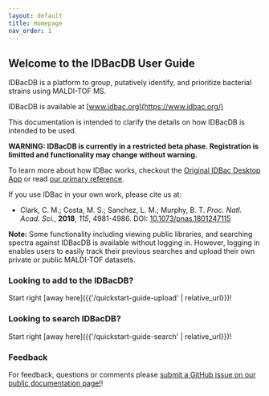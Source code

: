 ```yaml
---
layout: default
title: Homepage
nav_order: 1
---
```


## Welcome to the IDBacDB User Guide

IDBacDB is a platform to group, putatively identify, and prioritize bacterial strains using MALDI-TOF MS.

IDBacDB is available at [www.idbac.org](https://www.idbac.org/)

This documentation is intended to clarify the details on how IDBacDB  is intended to be used.

__WARNING: IDBacDB is currently in a restricted beta phase. Registration is limitted and functionality may change without warning.__

To learn more about how IDBac works, checkout the [Original IDBac Desktop App](https://chasemc.github.io/IDBac/) or read [our primary reference](https://www.pnas.org/doi/full/10.1073/pnas.1801247115).

If you use IDBac in your own work, please cite us at:

- Clark, C. M.; Costa, M. S.; Sanchez, L. M.; Murphy, B. T. _Proc. Natl. Acad. Sci._, __2018__, _115_, 4981-4986. DOI: [10.1073/pnas.1801247115](https://doi.org/10.1073/pnas.1801247115)

__Note:__ Some functionality including viewing public libraries, and searching spectra against IDBacDB is available without logging in. However, 
logging in enables users to easily track their previous searches and upload their own private or public MALDI-TOF datasets.


### Looking to add to the IDBacDB?

Start right [away here]({{'/quickstart-guide-upload' | relative_url}})!

### Looking to search IDBacDB?
Start right [away here]({{'/quickstart-guide-search' | relative_url}})!

### Feedback

For feedback, questions or comments please [submit a GitHub issue on our public documentation page!](https://github.com/idbac/idbacdb-documentation/issues/new/choose)!